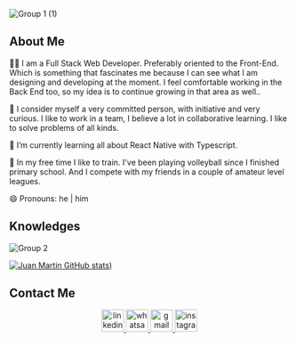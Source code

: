 ![Group 1 (1)](https://user-images.githubusercontent.com/97624280/193604781-a138969e-4c2c-4cac-a308-9a81ff0a8987.png)

## About Me

👨‍💻 I am a Full Stack Web Developer. Preferably oriented to the Front-End. Which is something that fascinates me because I can see what I am designing and developing at the moment. I feel comfortable working in the Back End too, so my idea is to continue growing in that area as well..

💬 I consider myself a very committed person, with initiative and very curious. I like to work in a team, I believe a lot in collaborative learning. I like to solve problems of all kinds.

🌱 I’m currently learning all about React Native with Typescript.

🏐 In my free time I like to train. I've been playing volleyball since I finished primary school.  And I compete with my friends in a couple of amateur level leagues.
 
😄 Pronouns: he | him

## Knowledges

![Group 2](https://user-images.githubusercontent.com/97624280/193619212-d0784e41-0ea1-4502-b629-85a664d66aac.png)

[![Juan Martin GitHub stats](https://github-readme-stats.vercel.app/api?username=juanmarsilva&show_icons=true&title_color=ffffff&icon_color=3a5a40&text_color=daf7dc&bg_color=151515))](https://github.com/anuraghazra/github-readme-stats)

## Contact Me

<div align="center" >
  <a href="https://www.linkedin.com/in/juanmartinsilva/" >
    <img alt="linkedin" width="40px" src="https://user-images.githubusercontent.com/97624280/193622118-a7ab4b6e-97ee-487d-8c27-3f89d4c8a543.png" >
  </a>
  <a href="https://api.whatsapp.com/send/?phone=5492324498482&text=Hola!" >
    <img alt="whatsapp" width="40px" src="https://user-images.githubusercontent.com/97624280/193624039-17b11651-877c-4c9a-b223-4ff516b9a4d0.png">
  </a>
 <a href="mailto:juanmartinsilva74@gmail.com" >
    <img alt="gmail" width="40px" src="https://user-images.githubusercontent.com/97624280/193625469-7b73da7d-ceb5-4b82-8aae-6cadbcf32960.png">
  </a>
  <a href="https://www.instagram.com/juanmarsilva/" >
    <img alt="instagram" width="40px" src="https://user-images.githubusercontent.com/97624280/193626016-2ef799aa-7972-4626-8b40-2c6f8312b773.png">
  </a>
</div>



<!--
**juanmarsilva/juanmarsilva** is a ✨ _special_ ✨ repository because its `README.md` (this file) appears on your GitHub profile.

Here are some ideas to get you started:

- 🔭 I’m currently working on ...
- 👯 I’m looking to collaborate on ...
- 🤔 I’m looking for help with ...
- 💬 Ask me about ...
- 📫 How to reach me: ...
- 😄 Pronouns: ...
- ⚡ Fun fact: ...
-->
